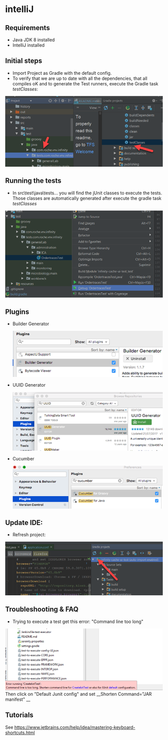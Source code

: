 # intelliJ

## Requirements
* Java JDK 8 installed
* IntelliJ installed

## Initial steps
* Import Project as Gradle with the default config. 
 * To verify that we are up to date with all the dependencies, that all compiles oK and to generate the Test runners, execute the Gradle task _testClasses_:
 
 ![IntelliJ](images/intellij-testCompile.png)
 
## Running the tests
* In src\test\java\tests\... you will find the jUnit classes to execute the tests. Those classes are automatically generated after execute the gradle task _testClasses_

 ![IntelliJ](images/intellij-testexecution.png)

## Plugins

* Builder Generator

   ![IntelliJ - Builder Generator](images/intellij-builderGenerator-plugin.png)

* UUID Generator

   ![IntelliJ - UUID Generator](images/intellij-uuid-generator.png)

* Cucumber

   ![IntelliJ - UUID Generator](images/intellij-cucumber.png)

## Update IDE:     
* Refresh project:

 ![IntelliJ](images/intellij-rebuild.png)
 
## Troubleshooting & FAQ
- Trying to execute a test get this error: "Command line too long"

![IntelliJ](images/errorExecution0.png)
Then click on "Default Junit config" and set  __Shorten Command="JAR manifest" __

## Tutorials
See https://www.jetbrains.com/help/idea/mastering-keyboard-shortcuts.html
 
